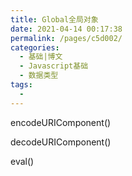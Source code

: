 ```yaml
---
title: Global全局对象
date: 2021-04-14 00:17:38
permalink: /pages/c5d002/
categories:
  - 基础|博文
  - Javascript基础
  - 数据类型
tags:
  - 
---
```



encodeURIComponent()

decodeURIComponent()

eval()
